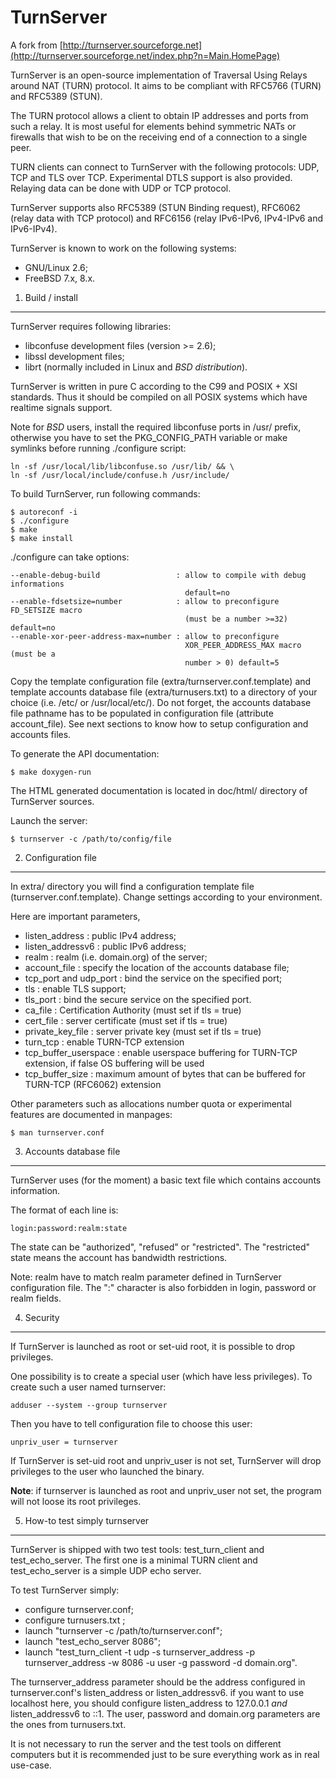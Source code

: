 TurnServer
==========
A fork from [http://turnserver.sourceforge.net](http://turnserver.sourceforge.net/index.php?n=Main.HomePage)

TurnServer is an open-source implementation of Traversal Using Relays around NAT
(TURN) protocol. It aims to be compliant with RFC5766 (TURN) and RFC5389 (STUN).

The TURN protocol allows a client to obtain IP addresses and ports from such a
relay. It is most useful for elements behind symmetric NATs or firewalls that
wish to be on the receiving end of a connection to a single peer.

TURN clients can connect to TurnServer with the following protocols: UDP, TCP
and TLS over TCP. Experimental DTLS support is also provided. Relaying data can
be done with UDP or TCP protocol.

TurnServer supports also RFC5389 (STUN Binding request), RFC6062 (relay data
with TCP protocol) and RFC6156 (relay IPv6-IPv6, IPv4-IPv6 and IPv6-IPv4).

TurnServer is known to work on the following systems:
- GNU/Linux 2.6;
- FreeBSD 7.x, 8.x.

1) Build / install
------------------

TurnServer requires following libraries:
- libconfuse development files (version >= 2.6);
- libssl development files;
- librt (normally included in Linux and *BSD distribution*).

TurnServer is written in pure C according to the C99 and POSIX + XSI standards.
Thus it should be compiled on all POSIX systems which have realtime signals
support.

Note for *BSD* users, install the required libconfuse ports in /usr/ prefix,
otherwise you have to set the PKG_CONFIG_PATH variable or make symlinks before
running ./configure script:

    ln -sf /usr/local/lib/libconfuse.so /usr/lib/ && \
    ln -sf /usr/local/include/confuse.h /usr/include/

To build TurnServer, run following commands:

    $ autoreconf -i
    $ ./configure
    $ make
    $ make install

./configure can take options:

    --enable-debug-build                 : allow to compile with debug informations
                                           default=no
    --enable-fdsetsize=number            : allow to preconfigure FD_SETSIZE macro
                                           (must be a number >=32) default=no
    --enable-xor-peer-address-max=number : allow to preconfigure
                                           XOR_PEER_ADDRESS_MAX macro (must be a
                                           number > 0) default=5

Copy the template configuration file (extra/turnserver.conf.template) and
template accounts database file (extra/turnusers.txt) to a directory of your
choice (i.e. /etc/ or /usr/local/etc/).
Do not forget, the accounts database file pathname has to be populated in
configuration file (attribute account_file). See next sections to know how to
setup configuration and accounts files.

To generate the API documentation:

    $ make doxygen-run

The HTML generated documentation is located in doc/html/ directory of TurnServer sources.

Launch the server:

    $ turnserver -c /path/to/config/file

2) Configuration file
---------------------

In extra/ directory you will find a configuration template file
(turnserver.conf.template). Change settings according to your environment.

Here are important parameters,
- listen_address        : public IPv4 address;
- listen_addressv6      : public IPv6 address;
- realm                 : realm (i.e. domain.org) of the server;
- account_file          : specify the location of the accounts database file;
- tcp_port and udp_port : bind the service on the specified port;
- tls                   : enable TLS support;
- tls_port              : bind the secure service on the specified port.
- ca_file               : Certification Authority (must set if tls = true)
- cert_file             : server certificate (must set if tls = true)
- private_key_file      : server private key (must set if tls = true)
- turn_tcp              : enable TURN-TCP extension
- tcp_buffer_userspace  : enable userspace buffering for TURN-TCP extension, if
                          false OS buffering will be used
- tcp_buffer_size       : maximum amount of bytes that can be buffered for
                          TURN-TCP (RFC6062) extension

Other parameters such as allocations number quota or experimental features are
documented in manpages:

    $ man turnserver.conf

3) Accounts database file
--------------------------

TurnServer uses (for the moment) a basic text file which contains accounts
information.

The format of each line is:

    login:password:realm:state

The state can be "authorized", "refused" or "restricted". The "restricted" state
means the account has bandwidth restrictions.

Note: realm have to match realm parameter defined in TurnServer configuration
file. The ":" character is also forbidden in login, password or realm fields.

4) Security
------------

If TurnServer is launched as root or set-uid root, it is possible to drop
privileges.

One possibility is to create a special user (which have less privileges). To
create such a user named turnserver:

    adduser --system --group turnserver

Then you have to tell configuration file to choose this user:

    unpriv_user = turnserver

If TurnServer is set-uid root and unpriv_user is not set, TurnServer will drop
privileges to the user who launched the binary.

**Note**: if turnserver is launched as root and unpriv_user not set, the program
will not loose its root privileges.

5) How-to test simply turnserver
--------------------------------

TurnServer is shipped with two test tools: test_turn_client and 
test_echo_server. The first one is a minimal TURN client and test_echo_server
is a simple UDP echo server.

To test TurnServer simply:
- configure turnserver.conf;
- configure turnusers.txt ;
- launch "turnserver -c /path/to/turnserver.conf";
- launch "test_echo_server 8086";
- launch "test_turn_client -t udp -s turnserver_address -p turnserver_address -w 8086 -u user -g password -d domain.org".

The turnserver_address parameter should be the address configured in
turnserver.conf's listen_address or listen_addressv6. if you want to use
localhost here, you should configure listen_address to 127.0.0.1 _and_ 
listen_addressv6 to ::1. The user, password and domain.org parameters are the
ones from turnusers.txt.

It is not necessary to run the server and the test tools on different computers
but it is recommended just to be sure everything work as in real use-case.

